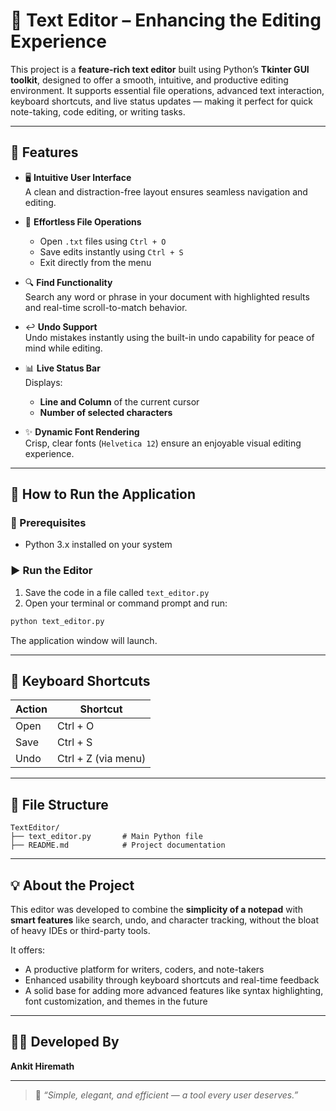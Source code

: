 # 📝 Text Editor – Enhancing the Editing Experience

This project is a **feature-rich text editor** built using Python’s **Tkinter GUI toolkit**, designed to offer a smooth, intuitive, and productive editing environment. It supports essential file operations, advanced text interaction, keyboard shortcuts, and live status updates — making it perfect for quick note-taking, code editing, or writing tasks.

---

## 🌟 Features

- 🖥️ **Intuitive User Interface**  
  A clean and distraction-free layout ensures seamless navigation and editing.

- 📁 **Effortless File Operations**  
  - Open `.txt` files using `Ctrl + O`
  - Save edits instantly using `Ctrl + S`
  - Exit directly from the menu

- 🔍 **Find Functionality**  
  Search any word or phrase in your document with highlighted results and real-time scroll-to-match behavior.

- ↩️ **Undo Support**  
  Undo mistakes instantly using the built-in undo capability for peace of mind while editing.

- 📊 **Live Status Bar**  
  Displays:
  - **Line and Column** of the current cursor
  - **Number of selected characters**

- ✨ **Dynamic Font Rendering**  
  Crisp, clear fonts (`Helvetica 12`) ensure an enjoyable visual editing experience.

---

## 🚀 How to Run the Application

### 🔧 Prerequisites
- Python 3.x installed on your system

### ▶️ Run the Editor

1. Save the code in a file called `text_editor.py`
2. Open your terminal or command prompt and run:

```bash
python text_editor.py
```

The application window will launch.

---

## 🧠 Keyboard Shortcuts

| Action   | Shortcut |
|----------|----------|
| Open     | Ctrl + O |
| Save     | Ctrl + S |
| Undo     | Ctrl + Z (via menu) |

---

## 📁 File Structure

```
TextEditor/
├── text_editor.py       # Main Python file
├── README.md            # Project documentation
```

---

## 💡 About the Project

This editor was developed to combine the **simplicity of a notepad** with **smart features** like search, undo, and character tracking, without the bloat of heavy IDEs or third-party tools.

It offers:
- A productive platform for writers, coders, and note-takers
- Enhanced usability through keyboard shortcuts and real-time feedback
- A solid base for adding more advanced features like syntax highlighting, font customization, and themes in the future

---

## 👨‍💻 Developed By

**Ankit Hiremath**

---

> 💬 *“Simple, elegant, and efficient — a tool every user deserves.”*
